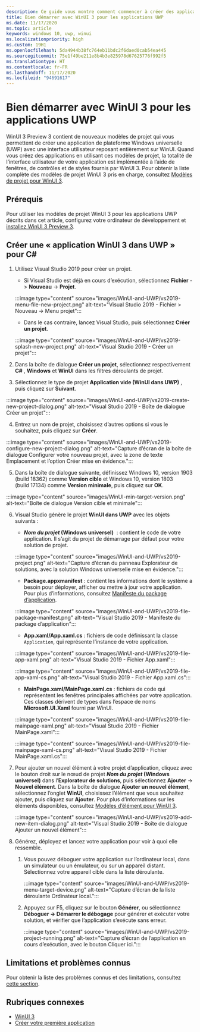 ```yaml
---
description: Ce guide vous montre comment commencer à créer des applications UWP avec une interface utilisateur WinUI 3.
title: Bien démarrer avec WinUI 3 pour les applications UWP
ms.date: 11/17/2020
ms.topic: article
keywords: windows 10, uwp, winui
ms.localizationpriority: high
ms.custom: 19H1
ms.openlocfilehash: 5da4944b38fc764eb11bdc2f6daed0cab54ea445
ms.sourcegitcommit: 75e1f49be211e8b4b3e825978d67625776f992f5
ms.translationtype: HT
ms.contentlocale: fr-FR
ms.lasthandoff: 11/17/2020
ms.locfileid: "94691617"
---
```

# <a name="get-started-with-winui-3-for-uwp-apps"></a>Bien démarrer avec WinUI 3 pour les applications UWP

WinUI 3 Preview 3 contient de nouveaux modèles de projet qui vous permettent de créer une application de plateforme Windows universelle (UWP) avec une interface utilisateur reposant entièrement sur WinUI. Quand vous créez des applications en utilisant ces modèles de projet, la totalité de l’interface utilisateur de votre application est implémentée à l’aide de fenêtres, de contrôles et de styles fournis par WinUI 3. Pour obtenir la liste complète des modèles de projet WinUI 3 pris en charge, consultez [Modèles de projet pour WinUI 3](index.md#project-templates-for-winui-3).

## <a name="prerequisites"></a>Prérequis

Pour utiliser les modèles de projet WinUI 3 pour les applications UWP décrits dans cet article, configurez votre ordinateur de développement et [installez WinUI 3 Preview 3](index.md#install-winui-3-preview-3).

## <a name="create-a-winui-3-app-in-uwp-for-c"></a>Créer une « application WinUI 3 dans UWP » pour C#

1. Utilisez Visual Studio 2019 pour créer un projet.
   - Si Visual Studio est déjà en cours d’exécution, sélectionnez **Fichier** -> **Nouveau** -> **Projet**.

   :::image type="content" source="images/WinUI-and-UWP/vs2019-menu-file-new-project.png" alt-text="Visual Studio 2019 - Fichier > Nouveau -> Menu projet":::

   - Dans le cas contraire, lancez Visual Studio, puis sélectionnez **Créer un projet**.

   :::image type="content" source="images/WinUI-and-UWP/vs2019-splash-new-project.png" alt-text="Visual Studio 2019 - Créer un projet":::

2. Dans la boîte de dialogue **Créer un projet**, sélectionnez respectivement **C#** , **Windows** et **WinUI** dans les filtres déroulants de projet.

3. Sélectionnez le type de projet **Application vide (WinUI dans UWP)** , puis cliquez sur **Suivant**.

:::image type="content" source="images/WinUI-and-UWP/vs2019-create-new-project-dialog.png" alt-text="Visual Studio 2019 - Boîte de dialogue Créer un projet":::

4. Entrez un nom de projet, choisissez d’autres options si vous le souhaitez, puis cliquez sur **Créer**.

:::image type="content" source="images/WinUI-and-UWP/vs2019-configure-new-project-dialog.png" alt-text="Capture d’écran de la boîte de dialogue Configurer votre nouveau projet, avec la zone de texte Emplacement et l’option Créer mise en évidence.":::

5. Dans la boîte de dialogue suivante, définissez Windows 10, version 1903 (build 18362) comme **Version cible** et Windows 10, version 1803 (build 17134) comme **Version minimale**, puis cliquez sur **OK**.

:::image type="content" source="images/WinUI-min-target-version.png" alt-text="Boîte de dialogue Version cible et minimale":::

6. Visual Studio génère le projet **WinUI dans UWP** avec les objets suivants :

    - **_Nom du projet_ (Windows universel)**  : contient le code de votre application. Il s’agit du projet de démarrage par défaut pour votre solution de projet.

    :::image type="content" source="images/WinUI-and-UWP/vs2019-project.png" alt-text="Capture d’écran du panneau Explorateur de solutions, avec la solution Windows universelle mise en évidence.":::

    - **Package.appxmanifest** : contient les informations dont le système a besoin pour déployer, afficher ou mettre à jour votre application. Pour plus d’informations, consultez [Manifeste du package d’application](/uwp/schemas/appxpackage/appx-package-manifest).

    :::image type="content" source="images/WinUI-and-UWP/vs2019-file-package-manifest.png" alt-text="Visual Studio 2019 - Manifeste du package d’application":::

    - **App.xaml/App.xaml.cs** : fichiers de code définissant la classe `Application`, qui représente l’instance de votre application.

    :::image type="content" source="images/WinUI-and-UWP/vs2019-file-app-xaml.png" alt-text="Visual Studio 2019 - Fichier App.xaml":::

    :::image type="content" source="images/WinUI-and-UWP/vs2019-file-app-xaml-cs.png" alt-text="Visual Studio 2019 - Fichier App.xaml.cs":::

    - **MainPage.xaml/MainPage.xaml.cs** : fichiers de code qui représentent les fenêtres principales affichées par votre application. Ces classes dérivent de types dans l’espace de noms **Microsoft.UI.Xaml** fourni par WinUI.

    :::image type="content" source="images/WinUI-and-UWP/vs2019-file-mainpage-xaml.png" alt-text="Visual Studio 2019 - Fichier MainPage.xaml":::

    :::image type="content" source="images/WinUI-and-UWP/vs2019-file-mainpage-xaml-cs.png" alt-text="Visual Studio 2019 - Fichier MainPage.xaml.cs":::

7. Pour ajouter un nouvel élément à votre projet d’application, cliquez avec le bouton droit sur le nœud de projet **_Nom du projet_ (Windows universel)** dans l’**Explorateur de solutions**, puis sélectionnez **Ajouter** -> **Nouvel élément**. Dans la boîte de dialogue **Ajouter un nouvel élément**, sélectionnez l’onglet **WinUI**, choisissez l’élément que vous souhaitez ajouter, puis cliquez sur **Ajouter**. Pour plus d’informations sur les éléments disponibles, consultez [Modèles d’élément pour WinUI 3](index.md#item-templates-for-winui-3).

    :::image type="content" source="images/WinUI-and-UWP/vs2019-add-new-item-dialog.png" alt-text="Visual Studio 2019 - Boîte de dialogue Ajouter un nouvel élément":::

8. Générez, déployez et lancez votre application pour voir à quoi elle ressemble.

    1. Vous pouvez déboguer votre application sur l’ordinateur local, dans un simulateur ou un émulateur, ou sur un appareil distant. Sélectionnez votre appareil cible dans la liste déroulante.

        :::image type="content" source="images/WinUI-and-UWP/vs2019-menu-target-device.png" alt-text="Capture d’écran de la liste déroulante Ordinateur local.":::

    1. Appuyez sur F5, cliquez sur le bouton **Générer**, ou sélectionnez **Déboguer -> Démarrer le débogage** pour générer et exécuter votre solution, et vérifier que l’application s’exécute sans erreur.

        :::image type="content" source="images/WinUI-and-UWP/vs2019-project-running.png" alt-text="Capture d’écran de l’application en cours d’exécution, avec le bouton Cliquer ici.":::

## <a name="known-issues-and-limitations"></a>Limitations et problèmes connus

Pour obtenir la liste des problèmes connus et des limitations, consultez [cette section](index.md#preview-3-limitations-and-known-issues).

## <a name="related-topics"></a>Rubriques connexes

- [WinUI 3](index.md)
- [Créer votre première application](/windows/uwp/get-started/your-first-app)